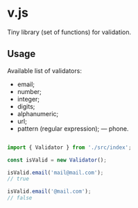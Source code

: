 # v.js

Tiny library (set of functions) for validation.

## Usage

Available list of validators:
- email;
- number;
- integer;
- digits;
- alphanumeric;
- url;
- pattern (regular expression);
— phone.

```js

import { Validator } from './src/index';

const isValid = new Validator();

isValid.email('mail@mail.com');
// true

isValid.email('@mail.com');
// false

```

